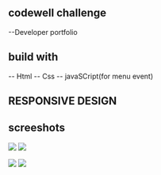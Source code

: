 ## codewell challenge
--Developer portfolio


## build with
-- Html
-- Css
-- javaSCript(for menu event) 
## RESPONSIVE DESIGN

## screeshots 

![](./screeshot/Desktop_view.png)
![](./screeshot/mobile_view.png)

![](./screeshot/full_desktop.png)
![](./screeshot/full.mobile.png)
